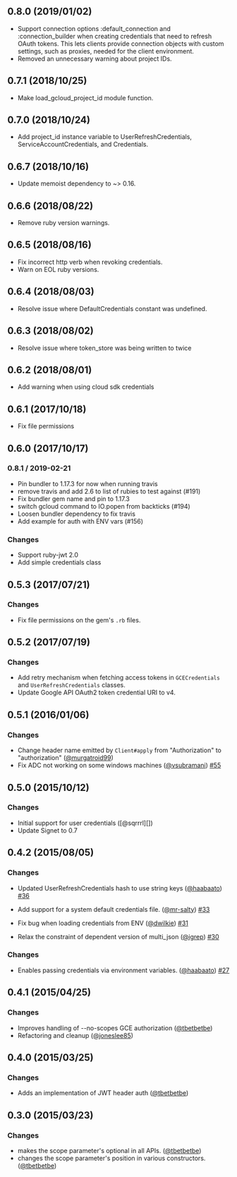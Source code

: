 ## 0.8.0 (2019/01/02)

* Support connection options :default_connection and :connection_builder when creating credentials that need to refresh OAuth tokens. This lets clients provide connection objects with custom settings, such as proxies, needed for the client environment.
* Removed an unnecessary warning about project IDs.

## 0.7.1 (2018/10/25)

* Make load_gcloud_project_id module function.

## 0.7.0 (2018/10/24)

* Add project_id instance variable to UserRefreshCredentials, ServiceAccountCredentials, and Credentials.

## 0.6.7 (2018/10/16)

* Update memoist dependency to ~> 0.16.

## 0.6.6 (2018/08/22)

* Remove ruby version warnings.

## 0.6.5 (2018/08/16)

* Fix incorrect http verb when revoking credentials.
* Warn on EOL ruby versions.

## 0.6.4 (2018/08/03)

* Resolve issue where DefaultCredentials constant was undefined.

## 0.6.3 (2018/08/02)

* Resolve issue where token_store was being written to twice

## 0.6.2 (2018/08/01)

* Add warning when using cloud sdk credentials

## 0.6.1 (2017/10/18)

* Fix file permissions

## 0.6.0 (2017/10/17)

### 0.8.1 / 2019-02-21

* Pin bundler to 1.17.3 for now when running travis
* remove travis and add 2.6 to list of rubies to test against (#191)
* Fix bundler gem name and pin to 1.17.3
* switch gcloud command to IO.popen from backticks (#194)
* Loosen bundler dependency to fix travis
* Add example for auth with ENV vars (#156)

### Changes

* Support ruby-jwt 2.0
* Add simple credentials class

## 0.5.3 (2017/07/21)

### Changes

* Fix file permissions on the gem's `.rb` files.

## 0.5.2 (2017/07/19)

### Changes

* Add retry mechanism when fetching access tokens in `GCECredentials` and `UserRefreshCredentials` classes.
* Update Google API OAuth2 token credential URI to v4.

## 0.5.1 (2016/01/06)

### Changes

* Change header name emitted by `Client#apply` from "Authorization" to "authorization" ([@murgatroid99][])
* Fix ADC not working on some windows machines ([@vsubramani][])
[#55](https://github.com/google/google-auth-library-ruby/issues/55)

## 0.5.0 (2015/10/12)

### Changes

* Initial support for user credentials ([@sqrrrl][])
* Update Signet to 0.7

## 0.4.2 (2015/08/05)

### Changes

* Updated UserRefreshCredentials hash to use string keys ([@haabaato][])
[#36](https://github.com/google/google-auth-library-ruby/issues/36)

* Add support for a system default credentials file. ([@mr-salty][])
[#33](https://github.com/google/google-auth-library-ruby/issues/33)

* Fix bug when loading credentials from ENV ([@dwilkie][])
[#31](https://github.com/google/google-auth-library-ruby/issues/31)

* Relax the constraint of dependent version of multi_json ([@igrep][])
[#30](https://github.com/google/google-auth-library-ruby/issues/30)

### Changes

* Enables passing credentials via environment variables. ([@haabaato][])
[#27](https://github.com/google/google-auth-library-ruby/issues/27)

## 0.4.1 (2015/04/25)

### Changes

* Improves handling of --no-scopes GCE authorization ([@tbetbetbe][])
* Refactoring and cleanup ([@joneslee85][])

## 0.4.0 (2015/03/25)

### Changes

* Adds an implementation of JWT header auth ([@tbetbetbe][])

## 0.3.0 (2015/03/23)

### Changes

* makes the scope parameter's optional in all APIs. ([@tbetbetbe][])
* changes the scope parameter's position in various constructors. ([@tbetbetbe][])

[@dwilkie]: https://github.com/dwilkie
[@haabaato]: https://github.com/haabaato
[@igrep]: https://github.com/igrep
[@joneslee85]: https://github.com/joneslee85
[@mr-salty]: https://github.com/mr-salty
[@tbetbetbe]: https://github.com/tbetbetbe
[@murgatroid99]: https://github.com/murgatroid99
[@vsubramani]: https://github.com/vsubramani
